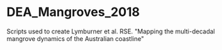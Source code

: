# DEA_Mangroves_2018
Scripts used to create Lymburner et al. RSE. "Mapping the multi-decadal mangrove dynamics of the Australian coastline"
